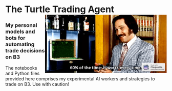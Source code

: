 # The Turtle Trading Agent <img src="extra/benlauderdale.gif" width="380px" align="right" />
### My personal models and bots for automating trade decisions on B3

The notebooks and Python files provided here comprises my experimental AI workers and strategies to trade on B3. Use with caution!






